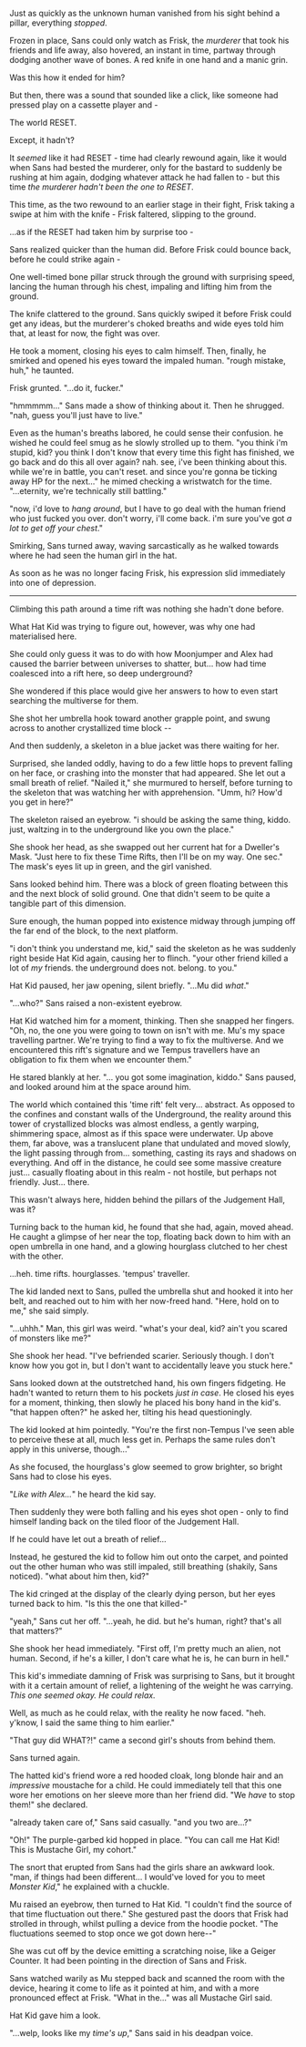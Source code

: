 Just as quickly as the unknown human vanished from his sight behind a pillar, everything *stopped*.

Frozen in place, Sans could only watch as Frisk, the *murderer* that took his friends and life away, also hovered, an instant in time, partway through dodging another wave of bones. A red knife in one hand and a manic grin.

Was this how it ended for him? 

But then, there was a sound that sounded like a click, like someone had pressed play on a cassette player and -

The world RESET.

Except, it hadn't?

It *seemed* like it had RESET - time had clearly rewound again, like it would when Sans had bested the murderer, only for the bastard to suddenly be rushing at him again, dodging whatever attack he had fallen to - but this time *the murderer hadn't been the one to RESET*.

This time, as the two rewound to an earlier stage in their fight, Frisk taking a swipe at him with the knife - Frisk faltered, slipping to the ground.

...as if the RESET had taken him by surprise too -

Sans realized quicker than the human did. Before Frisk could bounce back, before he could strike again -

One well-timed bone pillar struck through the ground with surprising speed, lancing the human through his chest, impaling and lifting him from the ground.

The knife clattered to the ground. Sans quickly swiped it before Frisk could get any ideas, but the murderer's choked breaths and wide eyes told him that, at least for now, the fight was over.

He took a moment, closing his eyes to calm himself. Then, finally, he smirked and opened his eyes toward the impaled human. "rough mistake, huh," he taunted.

Frisk grunted. "...do it, fucker."

"hmmmmm..." Sans made a show of thinking about it. Then he shrugged. "nah, guess you'll just have to live."

Even as the human's breaths labored, he could sense their confusion. he wished he could feel smug as he slowly strolled up to them. "you think i'm stupid, kid? you think I don't know that every time this fight has finished, we go back and do this all over again? nah. see, i've been thinking about this. while we're in battle, you can't reset. and since you're gonna be ticking away HP for the next..." he mimed checking a wristwatch for the time. "...eternity, we're technically still battling."

"now, i'd love to *hang around*, but I have to go deal with the human friend who just fucked you over. don't worry, i'll come back. i'm sure you've got *a lot to get off your chest*."

Smirking, Sans turned away, waving sarcastically as he walked towards where he had seen the human girl in the hat.

As soon as he was no longer facing Frisk, his expression slid immediately into one of depression.

----

Climbing this path around a time rift was nothing she hadn't done before.

What Hat Kid was trying to figure out, however, was why one had materialised here. 

She could only guess it was to do with how Moonjumper and Alex had caused the barrier between universes to shatter, but... how had time coalesced into a rift here, so deep underground? 

She wondered if this place would give her answers to how to even start searching the multiverse for them. 

She shot her umbrella hook toward another grapple point, and swung across to another crystallized time block --

And then suddenly, a skeleton in a blue jacket was there waiting for her. 

Surprised, she landed oddly, having to do a few little hops to prevent falling on her face, or crashing into the monster that had appeared. She let out a small breath of relief. "Nailed it," she murmured to herself, before turning to the skeleton that was watching her with apprehension. "Umm, hi? How'd you get in here?"

The skeleton raised an eyebrow. "i should be asking the same thing, kiddo. just, waltzing in to the underground like you own the place."

She shook her head, as she swapped out her current hat for a Dweller's Mask. "Just here to fix these Time Rifts, then I'll be on my way. One sec." The mask's eyes lit up in green, and the girl vanished. 

Sans looked behind him. There was a block of green floating between this and the next block of solid ground. One that didn't seem to be quite a tangible part of this dimension.

Sure enough, the human popped into existence midway through jumping off the far end of the block, to the next platform. 

"i don't think you understand me, kid," said the skeleton as he was suddenly right beside Hat Kid again, causing her to flinch. "your other friend killed a lot of *my* friends. the underground does not. belong. to you."

Hat Kid paused, her jaw opening, silent briefly. "...Mu did *what*."

"...who?" Sans raised a non-existent eyebrow.

Hat Kid watched him for a moment, thinking. Then she snapped her fingers. "Oh, no, the one you were going to town on isn't with me. Mu's my space travelling partner. We're trying to find a way to fix the multiverse. And we encountered this rift's signature and we Tempus travellers have an obligation to fix them when we encounter them."

He stared blankly at her. "... you got some imagination, kiddo." Sans paused, and looked around him at the space around him.

The world which contained this 'time rift' felt very... abstract. As opposed to the confines and constant walls of the Underground, the reality around this tower of crystallized blocks was almost endless, a gently warping, shimmering space, almost as if this space were underwater. Up above them, far above, was a translucent plane that undulated and moved slowly, the light passing through from... something, casting its rays and shadows on everything. And off in the distance, he could see some massive creature just... casually floating about in this realm - not hostile, but perhaps not friendly. Just... there.

This wasn't always here, hidden behind the pillars of the Judgement Hall, was it?

Turning back to the human kid, he found that she had, again, moved ahead. He caught a glimpse of her near the top, floating back down to him with an open umbrella in one hand, and a glowing hourglass clutched to her chest with the other.

...heh. time rifts. hourglasses. 'tempus' traveller.

The kid landed next to Sans, pulled the umbrella shut and hooked it into her belt, and reached out to him with her now-freed hand. "Here, hold on to me," she said simply.

"...uhhh." Man, this girl was weird. "what's your deal, kid? ain't you scared of monsters like me?"

She shook her head. "I've befriended scarier. Seriously though. I don't know how you got in, but I don't want to accidentally leave you stuck here." 

Sans looked down at the outstretched hand, his own fingers fidgeting. He hadn't wanted to return them to his pockets *just in case*. He closed his eyes for a moment, thinking, then slowly he placed his bony hand in the kid's. "that happen often?" he asked her, tilting his head questioningly.

The kid looked at him pointedly. "You're the first non-Tempus I've seen able to perceive these at all, much less get in. Perhaps the same rules don't apply in this universe, though..."

As she focused, the hourglass's glow seemed to grow brighter, so bright Sans had to close his eyes.

"*Like with Alex...*" he heard the kid say.

Then suddenly they were both falling and his eyes shot open - only to find himself landing back on the tiled floor of the Judgement Hall.

If he could have let out a breath of relief...

Instead, he gestured the kid to follow him out onto the carpet, and pointed out the other human who was still impaled, still breathing (shakily, Sans noticed). "what about him then, kid?"

The kid cringed at the display of the clearly dying person, but her eyes turned back to him. "Is this the one that killed-"

"yeah," Sans cut her off. "...yeah, he did. but he's human, right? that's all that matters?"

She shook her head immediately. "First off, I'm pretty much an alien, not human. Second, if he's a killer, I don't care what he is, he can burn in hell."

This kid's immediate damning of Frisk was surprising to Sans, but it brought with it a certain amount of relief, a lightening of the weight he was carrying. *This one seemed okay. He could relax.*

Well, as much as he could relax, with the reality he now faced. "heh. y'know, I said the same thing to him earlier."

"That guy did WHAT?!" came a second girl's shouts from behind them.

Sans turned again.

The hatted kid's friend wore a red hooded cloak, long blonde hair and an *impressive* moustache for a child. He could immediately tell that this one wore her emotions on her sleeve more than her friend did. "We *have* to stop them!" she declared. 

"already taken care of," Sans said casually. "and you two are...?"

"Oh!" The purple-garbed kid hopped in place. "You can call me Hat Kid! This is Mustache Girl, my cohort."

The snort that erupted from Sans had the girls share an awkward look. "man, if things had been different... I would've loved for you to meet *Monster Kid*," he explained with a chuckle. 

Mu raised an eyebrow, then turned to Hat Kid. "I couldn't find the source of that time fluctuation out there." She gestured past the doors that Frisk had strolled in through, whilst pulling a device from the hoodie pocket. "The fluctuations seemed to stop once we got down here--"

She was cut off by the device emitting a scratching noise, like a Geiger Counter. It had been pointing in the direction of Sans and Frisk. 

Sans watched warily as Mu stepped back and scanned the room with the device, hearing it come to life as it pointed at him, and with a more pronounced effect at Frisk. "What in the..." was all Mustache Girl said.

Hat Kid gave him a look. 

"...welp, looks like my *time's up*," Sans said in his deadpan voice.
